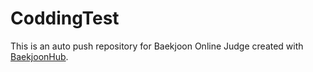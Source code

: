 # CoddingTest
This is an auto push repository for Baekjoon Online Judge created with [BaekjoonHub](https://github.com/BaekjoonHub/BaekjoonHub).
